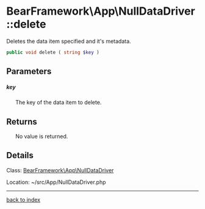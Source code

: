 # BearFramework\App\NullDataDriver::delete

Deletes the data item specified and it's metadata.

```php
public void delete ( string $key )
```

## Parameters

##### key

&nbsp;&nbsp;&nbsp;&nbsp;&nbsp;&nbsp;The key of the data item to delete.

## Returns

&nbsp;&nbsp;&nbsp;&nbsp;&nbsp;&nbsp;No value is returned.

## Details

Class: [BearFramework\App\NullDataDriver](bearframework.app.nulldatadriver.class.md)

Location: ~/src/App/NullDataDriver.php

---

[back to index](index.md)

